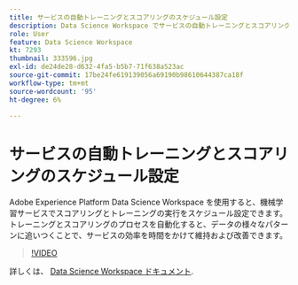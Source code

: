 ```yaml
---
title: サービスの自動トレーニングとスコアリングのスケジュール設定
description: Data Science Workspace でサービスの自動トレーニングとスコアリングを設定する方法を説明します。
role: User
feature: Data Science Workspace
kt: 7293
thumbnail: 333596.jpg
exl-id: de24de28-d632-4fa5-b5b7-71f638a523ac
source-git-commit: 17be24fe619139056a69190b98610644387ca18f
workflow-type: tm+mt
source-wordcount: '95'
ht-degree: 6%

---
```


# サービスの自動トレーニングとスコアリングのスケジュール設定

Adobe Experience Platform Data Science Workspace を使用すると、機械学習サービスでスコアリングとトレーニングの実行をスケジュール設定できます。 トレーニングとスコアリングのプロセスを自動化すると、データの様々なパターンに追いつくことで、サービスの効率を時間をかけて維持および改善できます。

>[!VIDEO](https://video.tv.adobe.com/v/333596?quality=12&learn=on)

詳しくは、 [Data Science Workspace ドキュメント](https://experienceleague.adobe.com/docs/experience-platform/data-science-workspace/home.html?lang=ja).